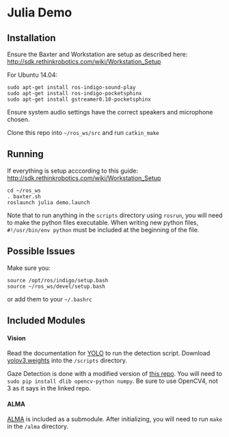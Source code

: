 # Julia Demo

## Installation
Ensure the Baxter and Workstation are setup as described here: http://sdk.rethinkrobotics.com/wiki/Workstation_Setup

For Ubuntu 14.04:
```
sudo apt-get install ros-indigo-sound-play
sudo apt-get install ros-indigo-pocketsphinx
sudo apt-get install gstreamer0.10-pocketsphinx
```
Ensure system audio settings have the correct speakers and microphone chosen.

Clone this repo into `~/ros_ws/src` and run `catkin_make`

## Running
If everything is setup acccording to this guide: http://sdk.rethinkrobotics.com/wiki/Workstation_Setup
```
cd ~/ros_ws
. baxter.sh
roslaunch julia demo.launch
```
Note that to run anything in the `scripts` directory using `rosrun`, you will need to make the python files executable.
When writing new python files, `#!/usr/bin/env python` must be included at the beginning of the file.


## Possible Issues
Make sure you:
```
source /opt/ros/indigo/setup.bash
source ~/ros_ws/devel/setup.bash
```
or add them to your `~/.bashrc`

## Included Modules

#### Vision
Read the documentation for [YOLO](https://github.com/mclumd/yolo) to run the detection script.
Download [yolov3.weights](https://pjreddie.com/media/files/yolov3.weights) into the `/scripts` directory.

Gaze Detection is done with a modified version of [this repo](https://github.com/antoinelame/GazeTracking). You will need to `sudo pip install dlib opencv-python numpy`. Be sure to use OpenCV4, not 3 as it says in the linked repo.

#### ALMA
[ALMA](https://github.com/mclumd/alma-2.0) is included as a submodule. After initializing, you will need to run `make` in the `/alma` directory.
